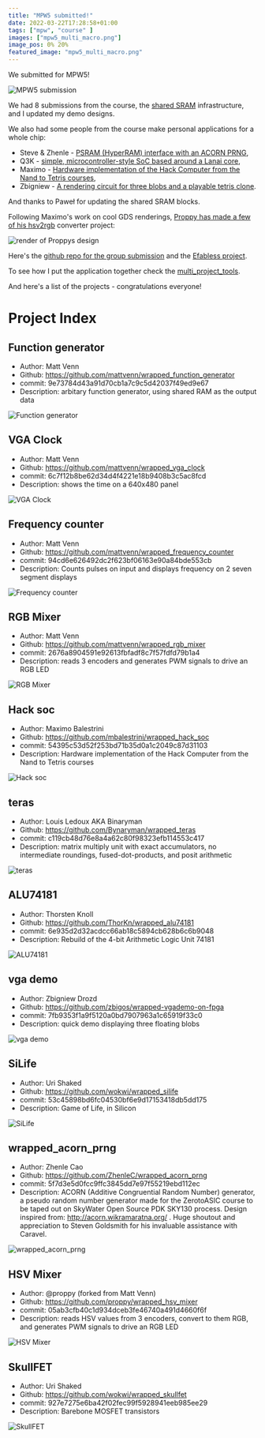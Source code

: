 ```yaml
---
title: "MPW5 submitted!"
date: 2022-03-22T17:28:58+01:00
tags: ["mpw", "course" ]
images: ["mpw5_multi_macro.png"]
image_pos: 0% 20%
featured_image: "mpw5_multi_macro.png"
---
```


We submitted for MPW5!

![MPW5 submission](/mpw5_multi_macro.png)

We had 8 submissions from the course, the [shared SRAM](https://docs.google.com/document/d/1wLjU6hkAoYvSWNBAyTj8HmIV70eJWU3apa9_OEpsd3Y/edit) infrastructure, and I updated my demo designs.

We also had some people from the course make personal applications for a whole chip:

* Steve & Zhenle - [PSRAM (HyperRAM) interface with an ACORN PRNG](https://platform.efabless.com/projects/708),
* Q3K - [simple, microcontroller-style SoC based around a Lanai core](https://platform.efabless.com/projects/760),
* Maximo - [Hardware implementation of the Hack Computer from the Nand to Tetris courses](https://platform.efabless.com/projects/791),
* Zbigniew - [A rendering circuit for three blobs and a playable tetris clone](https://platform.efabless.com/projects/810).

And thanks to Paweł for updating the shared SRAM blocks.

Following Maximo's work on cool GDS renderings, [Proppy has made a few of his hsv2rgb](https://twitter.com/proppy/status/1506085187561848835) converter project:

![render of Proppys design](/mpw5/proppy-render.png)

Here's the [github repo for the group submission](https://github.com/mattvenn/zero_to_asic_mpw5) and the [Efabless project](https://platform.efabless.com/projects/680).

To see how I put the application together check the [multi_project_tools](https://github.com/mattvenn/multi_project_tools).

And here's a list of the projects - congratulations everyone!

# Project Index

## Function generator

* Author: Matt Venn
* Github: https://github.com/mattvenn/wrapped_function_generator
* commit: 9e73784d43a91d70cb1a7c9c5d42037f49ed9e67
* Description: arbitary function generator, using shared RAM as the output data

![Function generator](/mpw5/function_generator.png)

## VGA Clock

* Author: Matt Venn
* Github: https://github.com/mattvenn/wrapped_vga_clock
* commit: 6c7f12b8be62d34d4f4221e18b9408b3c5ac8fcd
* Description: shows the time on a 640x480 panel

![VGA Clock](/mpw5/vga_clock.jpg)

## Frequency counter

* Author: Matt Venn
* Github: https://github.com/mattvenn/wrapped_frequency_counter
* commit: 94cd6e626492dc2f623bf06163e90a84bde553cb
* Description: Counts pulses on input and displays frequency on 2  seven segment displays

![Frequency counter](/mpw5/frequency_counter.png)

## RGB Mixer

* Author: Matt Venn
* Github: https://github.com/mattvenn/wrapped_rgb_mixer
* commit: 2676a8904591e92613fbfadf8c7f57fdfd79b1a4
* Description: reads 3 encoders and generates PWM signals to drive an RGB LED

![RGB Mixer](/mpw5/schematic.jpg)

## Hack soc

* Author: Maximo Balestrini
* Github: https://github.com/mbalestrini/wrapped_hack_soc
* commit: 54395c53d52f253bd71b35d0a1c2049c87d31103
* Description: Hardware implementation of the Hack Computer from the Nand to Tetris courses

![Hack soc](/mpw5/project.jpg)

## teras

* Author: Louis Ledoux AKA Binaryman
* Github: https://github.com/Bynaryman/wrapped_teras
* commit: c119cb48d76e8a4a62c80f98323efb114553c417
* Description: matrix multiply unit with exact accumulators, no intermediate roundings, fused-dot-products, and posit arithmetic

![teras](/mpw5/teras_4x3.png)

## ALU74181

* Author: Thorsten Knoll
* Github: https://github.com/ThorKn/wrapped_alu74181
* commit: 6e935d2d32acdcc66ab18c5894cb628b6c6b9048
* Description: Rebuild of the 4-bit Arithmetic Logic Unit 74181

![ALU74181](/mpw5/alu74181_gds.png)

## vga demo

* Author: Zbigniew Drozd
* Github: https://github.com/zbigos/wrapped-vgademo-on-fpga
* commit: 7fb9353f1a9f5120a0bd7907963a1c65919f33c0
* Description: quick demo displaying three floating blobs

![vga demo](/mpw5/screen.png)

## SiLife

* Author: Uri Shaked
* Github: https://github.com/wokwi/wrapped_silife
* commit: 53c45898bd6fc04530bf6e9d17153418db5dd175
* Description: Game of Life, in Silicon

![SiLife](/mpw5/silife.png)

## wrapped_acorn_prng

* Author: Zhenle Cao
* Github: https://github.com/ZhenleC/wrapped_acorn_prng
* commit: 5f7d3e5d0fcc9ffc3845dd7e97f55219ebd112ec
* Description: ACORN (Additive Congruential Random Number) generator, a pseudo random number generator made for the ZerotoASIC course to be taped out on SkyWater Open Source PDK SKY130 process. Design inspired from: http://acorn.wikramaratna.org/ . Huge shoutout and appreciation to Steven Goldsmith for his invaluable assistance with Caravel. 

![wrapped_acorn_prng](/mpw5/acorn_prng.png)

## HSV Mixer

* Author: @proppy (forked from Matt Venn)
* Github: https://github.com/proppy/wrapped_hsv_mixer
* commit: 05ab3cfb40c1d934dceb3fe46740a491d4660f6f
* Description: reads HSV values from 3 encoders, convert to them RGB, and generates PWM signals to drive an RGB LED

![HSV Mixer](/mpw5/hsv2rgb.jpg)

## SkullFET

* Author: Uri Shaked
* Github: https://github.com/wokwi/wrapped_skullfet
* commit: 927e7275e6ba42f02fec99f5928941eeb985ee29
* Description: Barebone MOSFET transistors

![SkullFET](/mpw5/skullfet_inverter.png)


